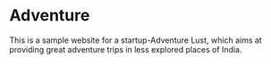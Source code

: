 # Adventure
This is a sample website for a startup-Adventure Lust, which aims at providing great adventure trips in less explored places of India.
